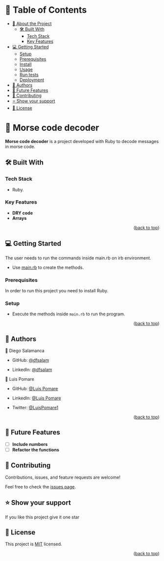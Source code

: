 <!-- TABLE OF CONTENTS -->

# 📗 Table of Contents

- [📖 About the Project](#about-project)
  - [🛠 Built With](#built-with)
    - [Tech Stack](#tech-stack)
    - [Key Features](#key-features)
- [💻 Getting Started](#getting-started)
  - [Setup](#setup)
  - [Prerequisites](#prerequisites)
  - [Install](#install)
  - [Usage](#usage)
  - [Run tests](#run-tests)
  - [Deployment](#triangular_flag_on_post-deployment)
- [👥 Authors](#authors)
- [🔭 Future Features](#future-features)
- [🤝 Contributing](#contributing)
- [⭐️ Show your support](#support)
- [📝 License](#license)

<!-- PROJECT DESCRIPTION -->

# 📖 Morse code decoder <a name="about-project"></a>

**Morse code decoder** is a project developed with Ruby to decode messages in morse code.
## 🛠 Built With <a name="built-with"></a>

### Tech Stack <a name="tech-stack"></a>

- Ruby.

<!-- Features -->

### Key Features <a name="key-features"></a>

- **DRY code**
- **Arrays**

<p align="right">(<a href="#readme-top">back to top</a>)</p>

<!-- GETTING STARTED -->

## 💻 Getting Started <a name="getting-started"></a>


The user needs to run the commands inside main.rb on irb environment.

- Use [main.rb](./main.rb) to create the methods.

### Prerequisites

In order to run this project you need to install Ruby.

### Setup

- Execute the methods inside `main.rb` to run the program.

<p align="right">(<a href="#readme-top">back to top</a>)</p>

<!-- AUTHORS -->

## 👥 Authors <a name="authors"></a>

👤 Diego Salamanca

- GitHub: [@dfsalam](https://github.com/dfsalam)

- LinkedIn: [@dfsalam](https://www.linkedin.com/in/dfsalamdev/)

👤 Luis Pomare

- GitHub: [@Luis Pomare](https://github.com/luis-pomare)

- LinkedIn: [@Luis Pomare](https://www.linkedin.com/in/luis-pomare-388116225/)

- Twitter: [@LuisPomare1](https://twitter.com/LuisPomare1)

<p align="right">(<a href="#readme-top">back to top</a>)</p>

<!-- FUTURE FEATURES -->

## 🔭 Future Features <a name="future-features"></a>

- [ ] **Include numbers**
- [ ] **Refactor the functions**

<!-- CONTRIBUTING -->

## 🤝 Contributing <a name="contributing"></a>

Contributions, issues, and feature requests are welcome!

Feel free to check the [issues page](../../issues/).

## ⭐️ Show your support <a name="support"></a>

If you like this project give it one star

## 📝 License <a name="license"></a>

This project is [MIT](./LICENSE) licensed.

<p align="right">(<a href="#readme-top">back to top</a>)</p>
